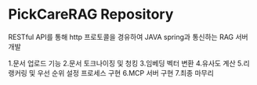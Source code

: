 # PickCareRAG Repository


RESTful API를 통해 http 프로토콜을 경유하여 JAVA spring과 통신하는 RAG 서버 개발

1.문서 업로드 기능
2.문서 토크나이징 및 청킹
3.임베딩 벡터 변환
4.유사도 계산
5.리랭커링 및 우선 순위 설정 프로세스 구현
6.MCP 서버 구현
7.최종 마무리
